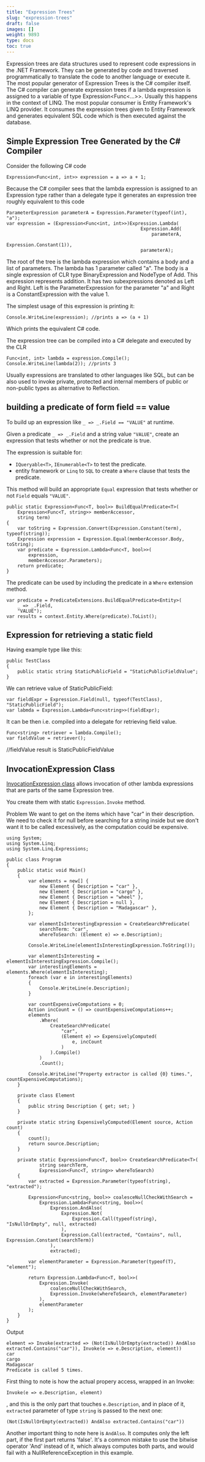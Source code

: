 ```yaml
---
title: "Expression Trees"
slug: "expression-trees"
draft: false
images: []
weight: 9893
type: docs
toc: true
---
```


Expression trees are data structures used to represent code expressions in the .NET Framework. They can be generated by code and traversed programmatically to translate the code to another language or execute it. The most popular generator of Expression Trees is the C# compiler itself. The C# compiler can generate expression trees if a lambda expression is assigned to a variable of type Expression<Func<...>>. Usually this happens in the context of LINQ. The most popular consumer is Entity Framework's LINQ provider. It consumes the expression trees given to Entity Framework and generates equivalent SQL code which is then executed against the database.

## Simple Expression Tree Generated by the C# Compiler
Consider the following C# code

    Expression<Func<int, int>> expression = a => a + 1;

Because the C# compiler sees that the lambda expression is assigned to an Expression<T> type rather than a delegate type it generates an expression tree roughly equivalent to this code

    ParameterExpression parameterA = Expression.Parameter(typeof(int), "a");
    var expression = (Expression<Func<int, int>>)Expression.Lambda(
                                                     Expression.Add(
                                                         parameterA,
                                                         Expression.Constant(1)),
                                                     parameterA);


The root of the tree is the lambda expression which contains a body and a list of parameters. The lambda has 1 parameter called "a". The body is a single expression of CLR type BinaryExpression and NodeType of Add. This expression represents addition. It has two subexpressions denoted as Left and Right. Left is the ParameterExpression for the parameter "a" and Right is a ConstantExpression with the value 1.

The simplest usage of this expression is printing it:

    Console.WriteLine(expression); //prints a => (a + 1)

Which prints the equivalent C# code. 

The expression tree can be compiled into a C# delegate and executed by the CLR

    Func<int, int> lambda = expression.Compile();
    Console.WriteLine(lambda(2)); //prints 3
Usually expressions are translated to other languages like SQL, but can be also used to invoke private, protected and internal members of public or non-public types as alternative to Reflection.

## building a predicate of form field == value
To build up an expression like `_ => _.Field == "VALUE"` at runtime.

Given a predicate `_ => _.Field` and a string value `"VALUE"`, create an expression that tests whether or not the predicate is true.

The expression is suitable for:

- `IQueryable<T>`, `IEnumerable<T>` to test the predicate.
- entity framework or `Linq` to `SQL` to create a `Where` clause that tests the predicate.

This method will build an appropriate `Equal` expression that tests whether or not `Field` equals `"VALUE"`.

    public static Expression<Func<T, bool>> BuildEqualPredicate<T>(
        Expression<Func<T, string>> memberAccessor,
        string term)
    {
        var toString = Expression.Convert(Expression.Constant(term), typeof(string));
        Expression expression = Expression.Equal(memberAccessor.Body, toString);
        var predicate = Expression.Lambda<Func<T, bool>>(
            expression,
            memberAccessor.Parameters);
        return predicate;
    }

The predicate can be used by including the predicate in a `Where` extension method.

    var predicate = PredicateExtensions.BuildEqualPredicate<Entity>(
        _ => _.Field,
        "VALUE");
    var results = context.Entity.Where(predicate).ToList();



## Expression for retrieving a static field
Having example type like this:

    public TestClass
    {
        public static string StaticPublicField = "StaticPublicFieldValue";
    }

We can retrieve value of StaticPublicField:

    var fieldExpr = Expression.Field(null, typeof(TestClass), "StaticPublicField");
    var labmda = Expression.Lambda<Func<string>>(fieldExpr);

It can be then i.e. compiled into a delegate for retrieving field value.

    Func<string> retriever = lambda.Compile();
    var fieldValue = retriever();
  //fieldValue result is StaticPublicFieldValue


## InvocationExpression Class
[InvocationExpression class][1] allows invocation of other lambda expressions that are parts of the same Expression tree.

You create them with static `Expression.Invoke` method.

Problem
We want to get on the items which have "car" in their description. We need to check it for null before searching for a string inside but we don't want it to be called excessively, as the computation could be expensive.

    using System;
    using System.Linq;
    using System.Linq.Expressions;
                        
    public class Program
    {
        public static void Main()
        {
            var elements = new[] {
                new Element { Description = "car" },
                new Element { Description = "cargo" },
                new Element { Description = "wheel" },
                new Element { Description = null },
                new Element { Description = "Madagascar" },
            };
        
            var elementIsInterestingExpression = CreateSearchPredicate(
                searchTerm: "car",
                whereToSearch: (Element e) => e.Description);
                
            Console.WriteLine(elementIsInterestingExpression.ToString());
                
            var elementIsInteresting = elementIsInterestingExpression.Compile();
            var interestingElements = elements.Where(elementIsInteresting);
            foreach (var e in interestingElements)
            {
                Console.WriteLine(e.Description);
            }
            
            var countExpensiveComputations = 0;
            Action incCount = () => countExpensiveComputations++;
            elements
                .Where(
                    CreateSearchPredicate(
                        "car",
                        (Element e) => ExpensivelyComputed(
                            e, incCount
                        )
                    ).Compile()
                )
                .Count();
                       
            Console.WriteLine("Property extractor is called {0} times.", countExpensiveComputations);
        }
        
        private class Element
        {
            public string Description { get; set; }
        }
        
        private static string ExpensivelyComputed(Element source, Action count)
        {
            count();
            return source.Description;
        }
        
        private static Expression<Func<T, bool>> CreateSearchPredicate<T>(
                string searchTerm,
                Expression<Func<T, string>> whereToSearch)
        {
            var extracted = Expression.Parameter(typeof(string), "extracted");
        
            Expression<Func<string, bool>> coalesceNullCheckWithSearch =
                Expression.Lambda<Func<string, bool>>(
                    Expression.AndAlso(
                        Expression.Not(
                            Expression.Call(typeof(string), "IsNullOrEmpty", null, extracted)
                        ),
                        Expression.Call(extracted, "Contains", null, Expression.Constant(searchTerm))
                    ),
                    extracted);
                    
            var elementParameter = Expression.Parameter(typeof(T), "element");
                    
            return Expression.Lambda<Func<T, bool>>(
                Expression.Invoke(
                    coalesceNullCheckWithSearch,
                    Expression.Invoke(whereToSearch, elementParameter)
                ),
                elementParameter
            );
        }
    }

Output

    element => Invoke(extracted => (Not(IsNullOrEmpty(extracted)) AndAlso extracted.Contains("car")), Invoke(e => e.Description, element))
    car
    cargo
    Madagascar
    Predicate is called 5 times.

First thing to note is how the actual propery access, wrapped in an Invoke:
    
    Invoke(e => e.Description, element)
, and this is the only part that touches `e.Description`, and in place of it, `extracted` parameter of type `string` is passed to the next one:

    (Not(IsNullOrEmpty(extracted)) AndAlso extracted.Contains("car"))

Another important thing to note here is `AndAlso`. It computes only the left part, if the first part returns 'false'. It's a common mistake to use the bitwise operator 'And' instead of it, which always computes both parts, and would fail with a NullReferenceException in this example.

[1]: https://msdn.microsoft.com/en-us/library/system.linq.expressions.invocationexpression(v=vs.110).aspx

